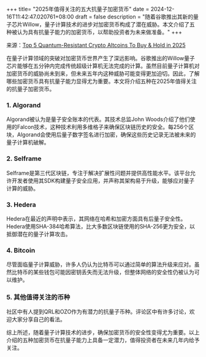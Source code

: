 +++
title= "2025年值得关注的五大抗量子加密货币"
date = 2024-12-16T11:42:47.020761+08:00
draft = false
description = "随着谷歌推出其新的量子芯片Willow，量子计算技术的进步对加密货币构成了潜在威胁。本文介绍了五种被认为具有抗量子能力的加密货币，以帮助投资者为未来做准备。"
+++

来源：[Top 5 Quantum-Resistant Crypto Altcoins To Buy & Hold in 2025](https://www.youtube.com/watch?v=zCpI3JgoeDw)

在量子计算领域的突破对加密货币世界产生了深远影响。谷歌推出的Willow量子芯片能够在五分钟内完成传统超级计算机无法完成的计算。虽然目前量子计算机对加密货币的威胁尚未到来，但未来五年内这种威胁可能变得更加迫切。因此，了解哪些加密货币具有抗量子能力显得尤为重要。本文将介绍五种在2025年值得关注的抗量子加密货币。

### 1. Algorand

Algorand被认为是量子安全账本的代表。其技术总监John Woods介绍了他们使用的Falcon技术，这种技术利用多维格子来确保区块链历史的安全。每256个区块，Algorand会使用后量子数字签名进行加密，确保这些历史记录无法被未来的量子计算机破解。

### 2. Selframe

Selframe是第三代区块链，专注于解决扩展性问题并提供高性能水平。该平台允许开发者使用其SDK构建量子安全应用，并声称其架构易于升级，能够应对量子计算的威胁。

### 3. Hedera

Hedera在最近的声明中表示，其网络在哈希和加密方面具有后量子安全性。Hedera使用SHA-384哈希算法，比大多数区块链使用的SHA-256更为安全，以抵御潜在的量子计算攻击。

### 4. Bitcoin

尽管面临量子计算威胁，许多人仍认为比特币可以通过简单的算法升级来应对。虽然比特币的某些钱包可能因密钥丢失而无法升级，但整体网络的安全性仍被认为可以维护。

### 5. 其他值得关注的币种

社区中有人提到QRL和OZO作为有潜力的抗量子币种。评论区中有许多讨论，欢迎大家分享自己的看法。

综上所述，随着量子计算技术的进步，确保加密货币的安全性变得尤为重要。以上介绍的五种加密货币在抗量子能力上具备一定潜力，值得投资者在未来几年内给予关注。